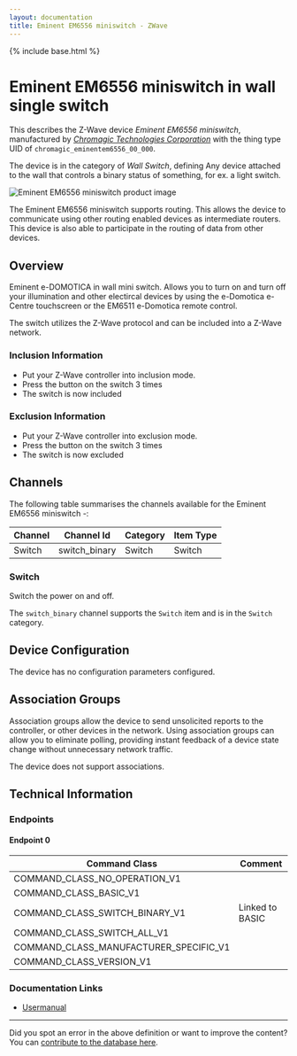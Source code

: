 ```yaml
---
layout: documentation
title: Eminent EM6556 miniswitch - ZWave
---
```


{% include base.html %}

# Eminent EM6556 miniswitch in wall single switch
This describes the Z-Wave device *Eminent EM6556 miniswitch*, manufactured by *[Chromagic Technologies Corporation](http://www.ctc-chromagic.com/)* with the thing type UID of ```chromagic_eminentem6556_00_000```.

The device is in the category of *Wall Switch*, defining Any device attached to the wall that controls a binary status of something, for ex. a light switch.

![Eminent EM6556 miniswitch product image](https://www.cd-jackson.com/zwave_device_uploads/902/902_default.jpg)


The Eminent EM6556 miniswitch supports routing. This allows the device to communicate using other routing enabled devices as intermediate routers.  This device is also able to participate in the routing of data from other devices.

## Overview

Eminent e-DOMOTICA in wall mini switch. Allows you to turn on and turn off your illumination and other electircal devices by using the e-Domotica e-Centre touchscreen or the EM6511 e-Domotica remote control. 

The switch utilizes the Z-Wave protocol and can be included into a Z-Wave network.

### Inclusion Information

  * Put your Z-Wave controller into inclusion mode. 
  * Press the button on the switch 3 times
  * The switch is now included

### Exclusion Information

  * Put your Z-Wave controller into exclusion mode. 
  * Press the button on the switch 3 times
  * The switch is now excluded

## Channels

The following table summarises the channels available for the Eminent EM6556 miniswitch -:

| Channel | Channel Id | Category | Item Type |
|---------|------------|----------|-----------|
| Switch | switch_binary | Switch | Switch | 

### Switch

Switch the power on and off.

The ```switch_binary``` channel supports the ```Switch``` item and is in the ```Switch``` category.



## Device Configuration

The device has no configuration parameters configured.

## Association Groups

Association groups allow the device to send unsolicited reports to the controller, or other devices in the network. Using association groups can allow you to eliminate polling, providing instant feedback of a device state change without unnecessary network traffic.

The device does not support associations.
## Technical Information

### Endpoints

#### Endpoint 0

| Command Class | Comment |
|---------------|---------|
| COMMAND_CLASS_NO_OPERATION_V1| |
| COMMAND_CLASS_BASIC_V1| |
| COMMAND_CLASS_SWITCH_BINARY_V1| Linked to BASIC|
| COMMAND_CLASS_SWITCH_ALL_V1| |
| COMMAND_CLASS_MANUFACTURER_SPECIFIC_V1| |
| COMMAND_CLASS_VERSION_V1| |

### Documentation Links

* [Usermanual](https://www.cd-jackson.com/zwave_device_uploads/902/EM6556-UK.pdf)

---

Did you spot an error in the above definition or want to improve the content?
You can [contribute to the database here](http://www.cd-jackson.com/index.php/zwave/zwave-device-database/zwave-device-list/devicesummary/902).
